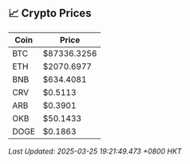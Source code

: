 ## 📈 Crypto Prices

| Coin | Price |
| ---- | ----- |
| BTC | $87336.3256 |
| ETH | $2070.6977 |
| BNB | $634.4081 |
| CRV | $0.5113 |
| ARB | $0.3901 |
| OKB | $50.1433 |
| DOGE | $0.1863 |

_Last Updated: 2025-03-25 19:21:49.473 +0800 HKT_